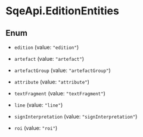 # SqeApi.EditionEntities

## Enum


* `edition` (value: `"edition"`)

* `artefact` (value: `"artefact"`)

* `artefactGroup` (value: `"artefactGroup"`)

* `attribute` (value: `"attribute"`)

* `textFragment` (value: `"textFragment"`)

* `line` (value: `"line"`)

* `signInterpretation` (value: `"signInterpretation"`)

* `roi` (value: `"roi"`)


